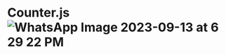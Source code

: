# Counter.js![WhatsApp Image 2023-09-13 at 6 29 22 PM](https://github.com/PoojaRawatig/Counter.js/assets/113825497/92676e29-f28e-4f0a-ba98-70b59b7e4a84)
